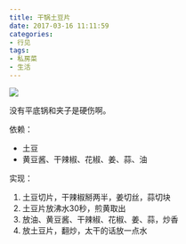 ```yaml
---
title: 干锅土豆片
date: 2017-03-16 11:11:59
categories:
- 行见
tags:
- 私房菜
- 生活
---
```


![](https://ww1.sinaimg.cn/large/006tNbRwly1fdoid7q73mj30sg0sgwnf.jpg)

没有平底锅和夹子是硬伤啊。

依赖：

- 土豆
- 黄豆酱、干辣椒、花椒、姜、蒜、油

实现：

1. 土豆切片，干辣椒掰两半，姜切丝，蒜切块
1. 土豆片放沸水30秒，煎黄取出
1. 放油、黄豆酱、干辣椒、花椒、姜、蒜，炒香
1. 放土豆片，翻炒，太干的话放一点水

